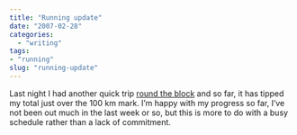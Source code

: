 ```yaml
---
title: "Running update"
date: "2007-02-28"
categories: 
  - "writing"
tags:
- "running"
slug: "running-update"
---
```


Last night I had another quick trip [round the block](https://www.nike.com/nikeplus/?l=mapit,1690290893) and so far, it has tipped my total just over the 100 km mark. I’m happy with my progress so far, I’ve not been out much in the last week or so, but this is more to do with a busy schedule rather than a lack of commitment.

